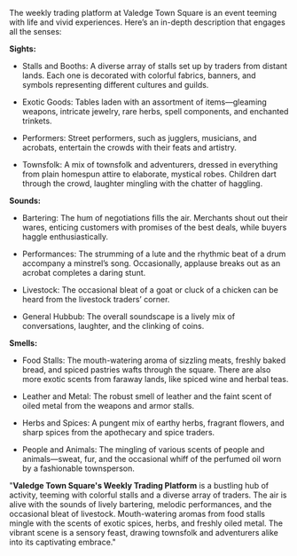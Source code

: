 The weekly trading platform at Valedge Town Square is an event teeming with life and vivid experiences. Here’s an in-depth description that engages all the senses:

**Sights:**

- Stalls and Booths: A diverse array of stalls set up by traders from distant lands. Each one is decorated with colorful fabrics, banners, and symbols representing different cultures and guilds.
    
- Exotic Goods: Tables laden with an assortment of items—gleaming weapons, intricate jewelry, rare herbs, spell components, and enchanted trinkets.
    
- Performers: Street performers, such as jugglers, musicians, and acrobats, entertain the crowds with their feats and artistry.
    
- Townsfolk: A mix of townsfolk and adventurers, dressed in everything from plain homespun attire to elaborate, mystical robes. Children dart through the crowd, laughter mingling with the chatter of haggling.
    

**Sounds:**

- Bartering: The hum of negotiations fills the air. Merchants shout out their wares, enticing customers with promises of the best deals, while buyers haggle enthusiastically.
    
- Performances: The strumming of a lute and the rhythmic beat of a drum accompany a minstrel’s song. Occasionally, applause breaks out as an acrobat completes a daring stunt.
    
- Livestock: The occasional bleat of a goat or cluck of a chicken can be heard from the livestock traders’ corner.
    
- General Hubbub: The overall soundscape is a lively mix of conversations, laughter, and the clinking of coins.
    

**Smells:**

- Food Stalls: The mouth-watering aroma of sizzling meats, freshly baked bread, and spiced pastries wafts through the square. There are also more exotic scents from faraway lands, like spiced wine and herbal teas.
    
- Leather and Metal: The robust smell of leather and the faint scent of oiled metal from the weapons and armor stalls.
    
- Herbs and Spices: A pungent mix of earthy herbs, fragrant flowers, and sharp spices from the apothecary and spice traders.
    
- People and Animals: The mingling of various scents of people and animals—sweat, fur, and the occasional whiff of the perfumed oil worn by a fashionable townsperson.

"**Valedge Town Square's Weekly Trading Platform** is a bustling hub of activity, teeming with colorful stalls and a diverse array of traders. The air is alive with the sounds of lively bartering, melodic performances, and the occasional bleat of livestock. Mouth-watering aromas from food stalls mingle with the scents of exotic spices, herbs, and freshly oiled metal. The vibrant scene is a sensory feast, drawing townsfolk and adventurers alike into its captivating embrace."